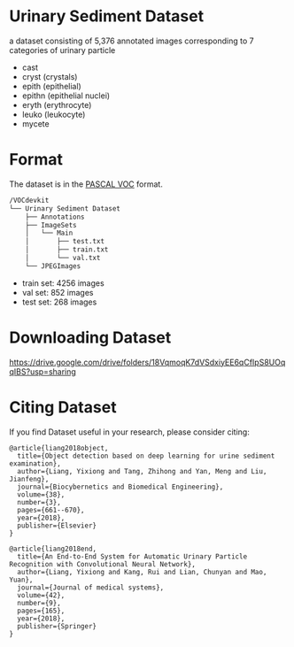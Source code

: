 # Urinary Sediment Dataset
a dataset consisting of 5,376 annotated images corresponding to 7 categories of urinary particle

- cast
- cryst (crystals)
- epith (epithelial)
- epithn (epithelial nuclei)
- eryth (erythrocyte) 
- leuko (leukocyte)
- mycete

# Format
The dataset is in the [PASCAL VOC](https://pjreddie.com/projects/pascal-voc-dataset-mirror/) format.



```sh
/VOCdevkit
└── Urinary Sediment Dataset
    ├── Annotations
    ├── ImageSets
    │   └── Main
    │       ├── test.txt
    │       ├── train.txt
    │       └── val.txt
    └── JPEGImages
```

- train set: 4256 images
- val set: 852 images
- test set: 268 images


# Downloading Dataset
https://drive.google.com/drive/folders/18VqmoqK7dVSdxiyEE6qCfIpS8UOqqIBS?usp=sharing

# Citing Dataset
If you find Dataset useful in your research, please consider citing:

    @article{liang2018object,
      title={Object detection based on deep learning for urine sediment examination},
      author={Liang, Yixiong and Tang, Zhihong and Yan, Meng and Liu, Jianfeng},
      journal={Biocybernetics and Biomedical Engineering},
      volume={38},
      number={3},
      pages={661--670},
      year={2018},
      publisher={Elsevier}
    }

    @article{liang2018end,
      title={An End-to-End System for Automatic Urinary Particle Recognition with Convolutional Neural Network},
      author={Liang, Yixiong and Kang, Rui and Lian, Chunyan and Mao, Yuan},
      journal={Journal of medical systems},
      volume={42},
      number={9},
      pages={165},
      year={2018},
      publisher={Springer}
    }

